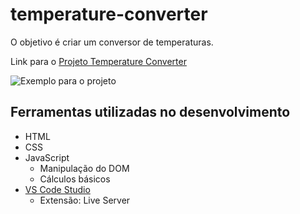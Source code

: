 # temperature-converter
O objetivo é criar um conversor de temperaturas.

Link para o [Projeto Temperature Converter](https://roadmap.sh/projects/temperature-converter)

![Exemplo para o projeto](https://assets.roadmap.sh/guest/reddit-client-o876k.png)

## Ferramentas utilizadas no desenvolvimento

- HTML
- CSS
- JavaScript
    - Manipulação do DOM
    - Cálculos básicos
- [VS Code Studio](https://code.visualstudio.com/)
    - Extensão: Live Server

